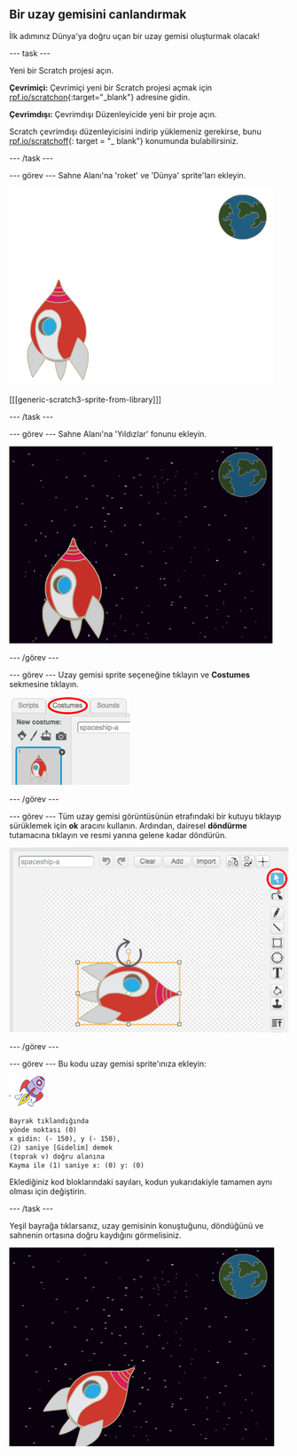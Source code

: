 ## Bir uzay gemisini canlandırmak

İlk adımınız Dünya'ya doğru uçan bir uzay gemisi oluşturmak olacak!

\--- task \---

Yeni bir Scratch projesi açın.

**Çevrimiçi:** Çevrimiçi yeni bir Scratch projesi açmak için [rpf.io/scratchon](http://rpf.io/scratchon){:target="_blank"} adresine gidin.

**Çevrimdışı:** Çevrimdışı Düzenleyicide yeni bir proje açın.

Scratch çevrimdışı düzenleyicisini indirip yüklemeniz gerekirse, bunu [rpf.io/scratchoff](http://rpf.io/scratchoff){: target = "_ blank"} konumunda bulabilirsiniz.

\--- /task \---

\--- görev \--- Sahne Alanı'na 'roket' ve 'Dünya' sprite'ları ekleyin.

![Uzay gemisi ve Dünya sprite](images/space-sprites.png)

[[[generic-scratch3-sprite-from-library]]]

\--- /task \---

\--- görev \--- Sahne Alanı'na 'Yıldızlar' fonunu ekleyin.

![Bir uzay fonu](images/space-backdrop.png)

\--- /görev \---

\--- görev \--- Uzay gemisi sprite seçeneğine tıklayın ve **Costumes** sekmesine tıklayın.

![Sprite kostümü](images/space-costume.png)

\--- /görev \---

\--- görev \--- Tüm uzay gemisi görüntüsünün etrafındaki bir kutuyu tıklayıp sürüklemek için **ok** aracını kullanın. Ardından, dairesel **döndürme** tutamacına tıklayın ve resmi yanına gelene kadar döndürün.

![Kostüm döndürme](images/space-rotate.png)

\--- /görev \---

\--- görev \--- Bu kodu uzay gemisi sprite'ınıza ekleyin:

![Uzay gemisi sprite](images/sprite-spaceship.png)

```blocks3
Bayrak tıklandığında
yönde noktası (0)
x gidin: (- 150), y (- 150),
(2) saniye [Gidelim] demek
(toprak v) doğru alanına
Kayma ile (1) saniye x: (0) y: (0)
```

Eklediğiniz kod bloklarındaki sayıları, kodun yukarıdakiyle tamamen aynı olması için değiştirin.

\--- /task \---

Yeşil bayrağa tıklarsanız, uzay gemisinin konuştuğunu, döndüğünü ve sahnenin ortasına doğru kaydığını görmelisiniz.

![Bir uzay gemisi animasyonunu test etme](images/space-animate-stage.png)